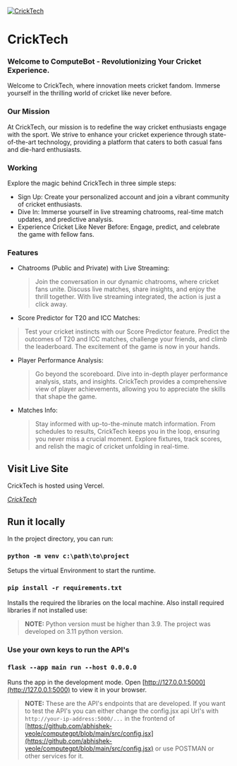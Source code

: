 [![CrickTech](https://cricktech.vercel.app/static/media/Road_Sense-removebg-preview.9cd8bd87714b03bbfd64.png)](https://cricktech.vercel.app/)
# CrickTech
### Welcome to ComputeBot - Revolutionizing Your Cricket Experience.

Welcome to CrickTech, where innovation meets cricket fandom. Immerse yourself in the thrilling world of cricket like never before.

### Our Mission

At CrickTech, our mission is to redefine the way cricket enthusiasts engage with the sport. We strive to enhance your cricket experience through state-of-the-art technology, providing a platform that caters to both casual fans and die-hard enthusiasts.

### Working
Explore the magic behind CrickTech in three simple steps:
- Sign Up: Create your personalized account and join a vibrant community of cricket enthusiasts.
- Dive In: Immerse yourself in live streaming chatrooms, real-time match updates, and predictive analysis.
- Experience Cricket Like Never Before: Engage, predict, and celebrate the game with fellow fans.

### Features

- Chatrooms (Public and Private) with Live Streaming:
  > Join the conversation in our dynamic chatrooms, where cricket fans unite. Discuss live matches, share insights, and enjoy the thrill together. With live streaming integrated, the action is just a click away.

-  Score Predictor for T20 and ICC Matches:
  > Test your cricket instincts with our Score Predictor feature. Predict the outcomes of T20 and ICC matches, challenge your friends, and climb the leaderboard. The excitement of the game is now in your hands.

- Player Performance Analysis:
  > Go beyond the scoreboard. Dive into in-depth player performance analysis, stats, and insights. CrickTech provides a comprehensive view of player achievements, allowing you to appreciate the skills that shape the game.

- Matches Info:
  > Stay informed with up-to-the-minute match information. From schedules to results, CrickTech keeps you in the loop, ensuring you never miss a crucial moment. Explore fixtures, track scores, and relish the magic of cricket unfolding in real-time.

## Visit Live Site

CrickTech is hosted using Vercel.

_[CrickTech](https://cricktech.vercel.app/)_


## Run it locally

In the project directory, you can run:
### `python -m venv c:\path\to\project`
Setups the virtual Environment to start the runtime.

### `pip install -r requirements.txt`

Installs the required the libraries on the local machine. Also install required libraries if not installed use:

> **NOTE:** Python version must be higher than 3.9. The project was developed on 3.11 python version.

### Use your own keys to run the API's


### `flask --app main run --host 0.0.0.0`

Runs the app in the development mode. Open [http://127.0.0.1:5000](http://127.0.0.1:5000) to view it in your browser.

> **NOTE:** These are the API's endpoints that are developed. If you want to test the API's you can either change the config.jsx api Url's with `http://your-ip-address:5000/...` in the frontend of [https://github.com/abhishek-yeole/computegpt/blob/main/src/config.jsx](https://github.com/abhishek-yeole/computegpt/blob/main/src/config.jsx) or use POSTMAN or other services for it.
